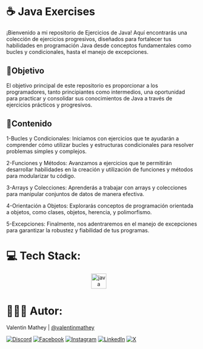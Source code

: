 # ☕ Java Exercises
¡Bienvenido a mi repositorio de Ejercicios de Java! Aquí encontrarás una colección de ejercicios progresivos, diseñados para fortalecer tus habilidades en programación Java desde conceptos fundamentales como bucles y condicionales, hasta el manejo de excepciones.

## 💫Objetivo
El objetivo principal de este repositorio es proporcionar a los programadores, tanto principiantes como intermedios, una oportunidad para practicar y consolidar sus conocimientos de Java a través de ejercicios prácticos y progresivos.

## 📂Contenido
1-Bucles y Condicionales: Iniciamos con ejercicios que te ayudarán a comprender cómo utilizar bucles y estructuras condicionales para resolver problemas simples y complejos.

2-Funciones y Métodos: Avanzamos a ejercicios que te permitirán desarrollar habilidades en la creación y utilización de funciones y métodos para modularizar tu código.

3-Arrays y Colecciones: Aprenderás a trabajar con arrays y colecciones para manipular conjuntos de datos de manera efectiva.

4-Orientación a Objetos: Explorarás conceptos de programación orientada a objetos, como clases, objetos, herencia, y polimorfismo.

5-Excepciones: Finalmente, nos adentraremos en el manejo de excepciones para garantizar la robustez y fiabilidad de tus programas.

# 💻 Tech Stack:
<div align="center">
  <img src="https://cdn.jsdelivr.net/gh/devicons/devicon/icons/java/java-original.svg" height="40" alt="java logo"  />
  <img width="12" />
</div>

# 🧑🏻‍💻 Autor:

Valentin Mathey | <a href="https://github.com/valentinmathey">@valentinmathey</a>

[![Discord](https://img.shields.io/badge/Discord-%237289DA.svg?logo=discord&logoColor=white)](https://discord.gg/valentinmathey) [![Facebook](https://img.shields.io/badge/Facebook-%231877F2.svg?logo=Facebook&logoColor=white)](https://facebook.com/ValentinEzequielMathey) [![Instagram](https://img.shields.io/badge/Instagram-%23E4405F.svg?logo=Instagram&logoColor=white)](https://instagram.com/valen.mathey/) [![LinkedIn](https://img.shields.io/badge/LinkedIn-%230077B5.svg?logo=linkedin&logoColor=white)](https://linkedin.com/in/valentin-mathey) [![X](https://img.shields.io/badge/X-%231DA1F2.svg?logo=X&logoColor=white)](https://twitter.com/valen_mathey)

